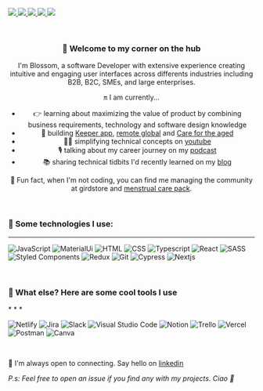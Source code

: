 <p style="text-align:center">

<a href="https://www.linkedin.com/in/blossom-babalola/"><img src="https://img.shields.io/badge/LinkedIn-0077B5?style=for-the-badge&logo=linkedin&logoColor=white"/> </a>
 <a href="https://www.youtube.com/channel/UCWqoKQfyZTTLUd4t8yBT57g"><img src="https://img.shields.io/badge/-yotube-red?style=for-the-badge&logo=youtube&logoColor=white"/> </a>
  <a href="https://anchor.fm/trant"><img src="https://img.shields.io/badge/-podcast-blue?style=for-the-badge&logo=anchor&logoColor=white"/> </a>
  <a href="https://blossom.hashnode.dev/"><img src="https://img.shields.io/badge/-blog-lightgrey?style=for-the-badge&logo=hashnode&logoColor=white"/> </a>
   <a href="https://twitter.com/BabalolaBlossom"><img src="https://img.shields.io/badge/Twitter-1DA1F2?style=for-the-badge&logo=twitter&logoColor=white"/> </a>
</p>
<br>

<div style="text-align:center">
<h3>👋 Welcome to my corner on the hub </h3> 

I'm Blossom, a software Developer with extensive experience creating intuitive and engaging user interfaces across differents industries including B2B, B2C, SMEs, and large enterprises. 

<p style="font-style:bold"> 🔛 I am currently... </p>

- 👉 learning about maximizing the value of product by combining business requirements, technology and software design knowledge
- 🏨 building [Keeper app](), [remote global]() and [Care for the aged]()
- 👩‍💻 simplifying technical concepts on [youtube](https://www.youtube.com/channel/UCWqoKQfyZTTLUd4t8yBT57g)
- 🎙️ talking about my career journey on my [podcast](https://anchor.fm/trant)
- 📚 sharing technical tidbits I'd recently learned on my [blog](https://blossom.hashnode.dev/)

🏓 Fun fact, when I'm not coding, you can find me managing the community at girdstore and [menstrual care pack](https://www.instagram.com/menstrual_care_pack/).  
</div>

<br>

<h3> 🛬 Some technologies I use: </h3>

* * *

![JavaScript](https://img.shields.io/badge/JavaScript-323330?style=for-the-badge&logo=javascript&logoColor=F7DF1E)
![MaterialUi](https://img.shields.io/badge/Material-UI-3776AB?style=for-the-badge&logo=material-ui&logoColor=white)
![HTML](https://img.shields.io/badge/HTML5-E34F26?style=for-the-badge&logo=html5&logoColor=white)
![CSS](https://img.shields.io/badge/CSS3-1572B6?style=for-the-badge&logo=css3&logoColor=white)
![Typescript](https://img.shields.io/badge/TypeScript-007ACC?style=for-the-badge&logo=typescript&logoColor=white)
![React](https://img.shields.io/badge/React-20232A?style=for-the-badge&logo=react&logoColor=61DAFB)
![SASS](https://img.shields.io/badge/Sass-CC6699?style=for-the-badge&logo=sass&logoColor=white)
![Styled Components](https://img.shields.io/badge/styled--components-DB7093?style=for-the-badge&logo=styled-components&logoColor=white)
![Redux](https://img.shields.io/badge/Redux-593D88?style=for-the-badge&logo=redux&logoColor=white)
![Git](https://img.shields.io/badge/Git-F05032?style=for-the-badge&logo=git&logoColor=white)
![Cypress](https://img.shields.io/badge/-cypress-purple?style=for-the-badge&logo=cypress&logoColor=white)
![Nextjs](https://img.shields.io/badge/-nextjs-black?style=for-the-badge&logo=nextjs&logoColor=white)

<br>

<h3> 🐳 What else? Here are some cool tools I use </h3>
* * *

![Netlify](https://img.shields.io/badge/-netlify-red?style=for-the-badge&logo=netlify&logoColor=white)
![Jira](https://img.shields.io/badge/-jira-blue?style=for-the-badge&logo=jira&logoColor=white)
![Slack](https://img.shields.io/badge/-slack-white?style=for-the-badge&logo=slack&logoColor=white)
![Visual Studio Code](https://img.shields.io/badge/Visual_Studio_Code-0078D4?style=for-the-badge&logo=visual%20studio%20code&logoColor=white)
![Notion](https://img.shields.io/badge/Notion-000000?style=for-the-badge&logo=notion&logoColor=white)
![Trello](https://img.shields.io/badge/Trello-0052CC?style=for-the-badge&logo=trello&logoColor=white)
![Vercel](https://img.shields.io/badge/Vercel-000000?style=for-the-badge&logo=vercel&logoColor=white)
![Postman](https://img.shields.io/badge/Postman-FF6C37?style=for-the-badge&logo=Postman&logoColor=white)
![Canva](https://img.shields.io/badge/Canva-%2300C4CC.svg?&style=for-the-badge&logo=Canva&logoColor=white)

<br>

👐 I'm always open to connecting. Say hello on [linkedin](https://www.linkedin.com/in/blossom-babalola/)

_P.s: Feel free to open an issue if you find any with my projects. Ciao 🍵_

